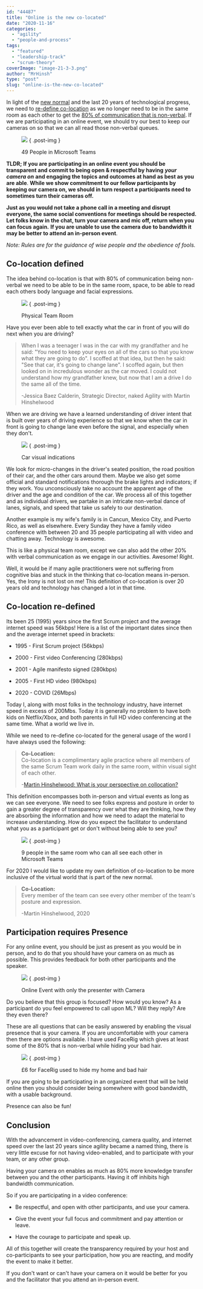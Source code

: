 ```yaml
---
id: "44487"
title: "Online is the new co-located"
date: "2020-11-16"
categories: 
  - "agility"
  - "people-and-process"
tags: 
  - "featured"
  - "leadership-track"
  - "scrum-theory"
coverImage: "image-21-3-3.png"
author: "MrHinsh"
type: "post"
slug: "online-is-the-new-co-located"
---
```


In light of the [new normal](https://nkdagility.com/blog/live-virtual-classrooms-and-the-new-normal/) and the last 20 years of technological progress, we need to [re-define co-location](https://nkdagility.com/blog/what-is-your-perspective-on-collocation/) as we no longer need to be in the same room as each other to get the [80% of communication that is non-verbal](https://journals.lww.com/thehearingjournal/Fulltext/2016/05000/The_Art_of_Nonverbal_Communication_in_Practice.5.aspx). If we are participating in an online event, we should try our best to keep our cameras on so that we can all read those non-verbal queues.

<figure>

![](images/image-21-3-3.png)
{ .post-img }

<figcaption>

49 People in Microsoft Teams

</figcaption>

</figure>

**TLDR; If you are participating in an online event you should be transparent and commit to being open & respectful by having** _**your camera on**_ **and engaging the topics and outcomes at hand as best as you are able**. **While we show commitment to our fellow participants by keeping our camera on, we should in turn respect a participants need to sometimes turn their cameras off.**

**Just as you would not take a phone call in a meeting and disrupt everyone, the same social conventions for meetings should be respected. Let folks know in the chat, turn your camera and mic off, return when you can focus again.** **If you are unable to use the camera due to bandwidth it may be better to attend an in-person event**.

_Note: Rules are for the guidance of wise people and the obedience of fools._

## Co-location defined

The idea behind co-location is that with 80% of communication being non-verbal we need to be able to be in the same room, space, to be able to read each others body language and facial expressions.

<figure>

![](images/image-22-960x720-4-5.png)
{ .post-img }

<figcaption>

Physical Team Room

</figcaption>

</figure>

Have you ever been able to tell exactly what the car in front of you will do next when you are driving?

> When I was a teenager I was in the car with my grandfather and he said: "You need to keep your eyes on all of the cars so that you know what they are going to do". I scoffed at that idea, but then he said: "See that car, it's going to change lane". I scoffed again, but then looked on in incredulous wonder as the car moved. I could not understand how my grandfather knew, but now that I am a drive I do the same all of the time.
> 
> \-Jessica Baez Calderin, Strategic Director, naked Agility with Martin Hinshelwood

When we are driving we have a learned understanding of driver intent that is built over years of driving experience so that we know when the car in front is going to change lane even before the signal, and especially when they don't.

<figure>

![](images/image-23-6-6.png)
{ .post-img }

<figcaption>

Car visual indications

</figcaption>

</figure>

We look for micro-changes in the driver's seated position, the road position of their car, and the other cars around them. Maybe we also get some official and standard notifications thorough the brake lights and indicators; if they work. You unconsciously take no account the apparent age of the driver and the age and condition of the car. We process all of this together and as individual drivers, we partake in an intricate non-verbal dance of lanes, signals, and speed that take us safely to our destination.

Another example is my wife's family is in Cancun, Mexico City, and Puerto Rico, as well as elsewhere. Every Sunday they have a family video conference with between 20 and 35 people participating all with video and chatting away. Technology is awesome.

This is like a physical team room, except we can also add the other 20% with verbal communication as we engage in our activities. Awesome! Right.

Well, it would be if many agile practitioners were not suffering from cognitive bias and stuck in the thinking that co-location means in-person. Yes, the Irony is not lost on me! This definition of co-location is over 20 years old and technology has changed a lot in that time.

## Co-location re-defined

Its been 25 (1995) years since the first Scrum project and the average internet speed was 56kbps! Here is a list of the important dates since then and the average internet speed in brackets:

- 1995 - First Scrum project (56kbps)

- 2000 - First video Conferencing (280kbps)

- 2001 - Agile manifesto signed (280kbps)

- 2005 - First HD video (980kbps)

- 2020 - COVID (26Mbps)

Today I, along with most folks in the technology industry, have internet speed in excess of 200Mbs. Today it is generally no problem to have both kids on Netflix/Xbox, and both parents in full HD video conferencing at the same time. What a world we live in.

While we need to re-define co-located for the general usage of the word I have always used the following:

> **Co-Location:**  
> Co-location is a complimentary agile practice where all members of the same Scrum Team work daily in the same room, within visual sight of each other.
> 
> \-[Martin Hinshelwood: What is your perspective on collocation?](https://nkdagility.com/blog/what-is-your-perspective-on-collocation/)

This definition encompasses both in-person and virtual events as long as we can see everyone. We need to see folks express and posture in order to gain a greater degree of transparency over what they are thinking, how they are absorbing the information and how we need to adapt the material to increase understanding. How do you expect the facilitator to understand what you as a participant get or don't without being able to see you?

<figure>

![](images/image-20-1280x698-1-1.png)
{ .post-img }

<figcaption>

9 people in the same room who can all see each other in Microsoft Teams

</figcaption>

</figure>

For 2020 I would like to update my own definition of co-location to be more inclusive of the virtual world that is part of the new normal.

> **Co-Location:**  
> Every member of the team can see every other member of the team's posture and expression.
> 
> \-Martin Hinshelwood, 2020

## Participation requires Presence

For any online event, you should be just as present as you would be in person, and to do that you should have your camera on as much as possible. This provides feedback for both other participants and the speaker.

<figure>

![](images/image-24-1109x720-7-7.png)
{ .post-img }

<figcaption>

Online Event with only the presenter with Camera

</figcaption>

</figure>

Do you believe that this group is focused? How would you know? As a participant do you feel empowered to call upon ML? Will they reply? Are they even there?

These are all questions that can be easily answered by enabling the visual presence that is your camera. If you are uncomfortable with your camera then there are options available. I have used FaceRig which gives at least some of the 80% that is non-verbal while hiding your bad hair.

<figure>

![](images/image-25-9-9.png)
{ .post-img }

<figcaption>

£6 for FaceRig used to hide my home and bad hair

</figcaption>

</figure>

If you are going to be participating in an organized event that will be held online then you should consider being somewhere with good bandwidth, with a usable background.

Presence can also be fun!

## Conclusion

With the advancement in video-conferencing, camera quality, and internet speed over the last 20 years since agility became a named thing, there is very little excuse for not having video-enabled, and to participate with your team, or any other group.

Having your camera on enables as much as 80% more knowledge transfer between you and the other participants. Having it off inhibits high bandwidth communication.

So if you are participating in a video conference:

- Be respectful, and open with other participants, and use your camera.

- Give the event your full focus and commitment and pay attention or leave.

- Have the courage to participate and speak up.

All of this together will create the transparency required by your host and co-participants to see your participation, how you are reacting, and modify the event to make it better.

If you don't want or can't have your camera on it would be better for you and the facilitator that you attend an in-person event.


